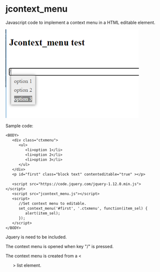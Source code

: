 # jcontext_menu
Javascript code to implement a context menu in a HTML editable element.

![sample page](https://github.com/t-edson/jcontext_menu/blob/main/screen1.png?raw=true)

Sample code:

```
<BODY>
   <div class="ctxmenu">
      <ul>
         <li>option 1</li>
         <li>option 2</li>
         <li>option 3</li>
      </ul>
   </div>
   <p id="first" class="block text" contenteditable="true" ></p>

   <script src="https://code.jquery.com/jquery-1.12.0.min.js"></script>
   <script src="jcontext_menu.js"></script>
   <script>
      //Set context menu to editable.
      set_context_menu('#first', '.ctxmenu', function(item_sel) {
         alert(item_sel);
      });
   </script>
</BODY>
```
Jquery is need to be included.

The context menu is opened when key "/" is pressed.

The context menu is created from a <<ul>> list element.
